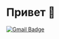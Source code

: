 # Привет 👋
 [![Gmail Badge](https://img.shields.io/badge/-Gmail-red?style=flat&logo=Gmail&logoColor=white)](mailto:sergeybychkow12@gmail.com)

